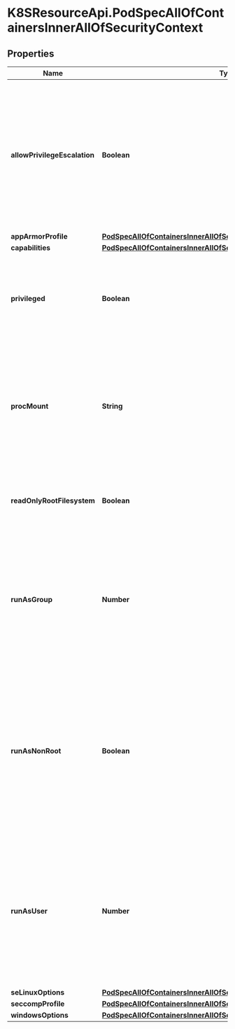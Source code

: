 # K8SResourceApi.PodSpecAllOfContainersInnerAllOfSecurityContext

## Properties

Name | Type | Description | Notes
------------ | ------------- | ------------- | -------------
**allowPrivilegeEscalation** | **Boolean** | AllowPrivilegeEscalation controls whether a process can gain more privileges than its parent process. This bool directly controls if the no_new_privs flag will be set on the container process. AllowPrivilegeEscalation is true always when the container is: 1) run as Privileged 2) has CAP_SYS_ADMIN Note that this field cannot be set when spec.os.name is windows. | [optional] 
**appArmorProfile** | [**PodSpecAllOfContainersInnerAllOfSecurityContextAllOfAppArmorProfile**](PodSpecAllOfContainersInnerAllOfSecurityContextAllOfAppArmorProfile.md) |  | [optional] 
**capabilities** | [**PodSpecAllOfContainersInnerAllOfSecurityContextAllOfCapabilities**](PodSpecAllOfContainersInnerAllOfSecurityContextAllOfCapabilities.md) |  | [optional] 
**privileged** | **Boolean** | Run container in privileged mode. Processes in privileged containers are essentially equivalent to root on the host. Defaults to false. Note that this field cannot be set when spec.os.name is windows. | [optional] 
**procMount** | **String** | procMount denotes the type of proc mount to use for the containers. The default value is Default which uses the container runtime defaults for readonly paths and masked paths. This requires the ProcMountType feature flag to be enabled. Note that this field cannot be set when spec.os.name is windows. | [optional] 
**readOnlyRootFilesystem** | **Boolean** | Whether this container has a read-only root filesystem. Default is false. Note that this field cannot be set when spec.os.name is windows. | [optional] 
**runAsGroup** | **Number** | The GID to run the entrypoint of the container process. Uses runtime default if unset. May also be set in PodSecurityContext.  If set in both SecurityContext and PodSecurityContext, the value specified in SecurityContext takes precedence. Note that this field cannot be set when spec.os.name is windows. | [optional] 
**runAsNonRoot** | **Boolean** | Indicates that the container must run as a non-root user. If true, the Kubelet will validate the image at runtime to ensure that it does not run as UID 0 (root) and fail to start the container if it does. If unset or false, no such validation will be performed. May also be set in PodSecurityContext.  If set in both SecurityContext and PodSecurityContext, the value specified in SecurityContext takes precedence. | [optional] 
**runAsUser** | **Number** | The UID to run the entrypoint of the container process. Defaults to user specified in image metadata if unspecified. May also be set in PodSecurityContext.  If set in both SecurityContext and PodSecurityContext, the value specified in SecurityContext takes precedence. Note that this field cannot be set when spec.os.name is windows. | [optional] 
**seLinuxOptions** | [**PodSpecAllOfContainersInnerAllOfSecurityContextAllOfSeLinuxOptions**](PodSpecAllOfContainersInnerAllOfSecurityContextAllOfSeLinuxOptions.md) |  | [optional] 
**seccompProfile** | [**PodSpecAllOfContainersInnerAllOfSecurityContextAllOfSeccompProfile**](PodSpecAllOfContainersInnerAllOfSecurityContextAllOfSeccompProfile.md) |  | [optional] 
**windowsOptions** | [**PodSpecAllOfContainersInnerAllOfSecurityContextAllOfWindowsOptions**](PodSpecAllOfContainersInnerAllOfSecurityContextAllOfWindowsOptions.md) |  | [optional] 


